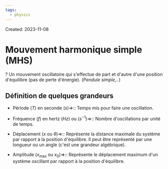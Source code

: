 ```yaml
---
tags:
  - physics
---
```

Created: 2023-11-08

# Mouvement harmonique simple (MHS)
?
Un mouvement oscillatoire qui s'effectue de part et d'autre d'une position d'équilibre (pas de perte d'énergie). (*Pendule simple,..*)
<!--SR:!2023-11-18,1,170-->

## Définition de quelques grandeurs
- Période ($T$) en seconde ($s$)=>:: Temps mis pour faire une oscillation.
<!--SR:!2023-11-23,6,250-->
- Fréquence ($f$) en hertz ($Hz$) ou ($s^{-1}$)=>:: Nombre d'oscillations par unité de temps.
<!--SR:!2023-11-24,7,250-->
- Déplacement ($x$ ou $\theta$)=>:: Représente la distance maximale du système par rapport à la position d'équilibre. Il peut être représenté par une longueur ou un angle (c'est une grandeur algébrique).
<!--SR:!2023-11-22,5,230-->
- Amplitude ($x_{\text{max}}$ ou $x_{0}$)=>:: Représente le déplacement maximum d'un système oscillant par rapport à la position d'équilibre.
<!--SR:!2023-11-23,6,250-->